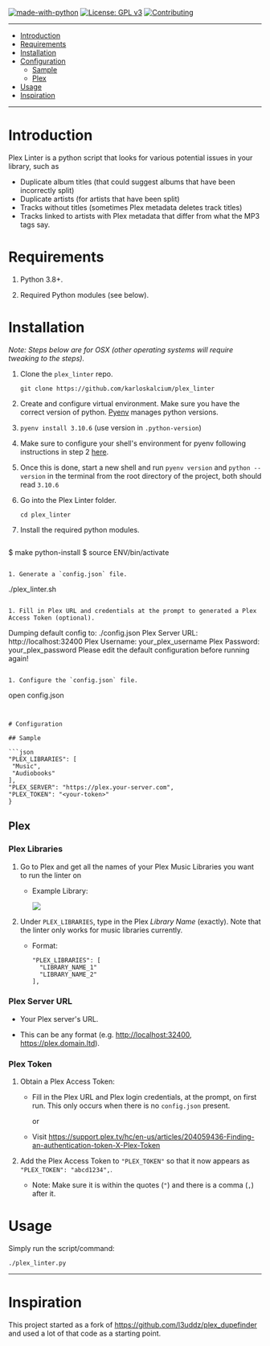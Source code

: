[![made-with-python](https://img.shields.io/badge/Made%20with-Python-blue.svg?style=flat-square)](https://www.python.org/)
[![License: GPL v3](https://img.shields.io/badge/License-GPL%203-blue.svg?style=flat-square)](https://github.com/karloskalcium/plex_linter/blob/master/LICENSE.md)
[![Contributing](https://img.shields.io/badge/Contributing-gray.svg?style=flat-square)](CONTRIBUTING.md)

---

<!-- TOC depthFrom:1 depthTo:2 withLinks:1 updateOnSave:1 orderedList:0 -->

- [Introduction](#introduction)
- [Requirements](#requirements)
- [Installation](#installation)
- [Configuration](#configuration)
  - [Sample](#sample)
  - [Plex](#plex)
- [Usage](#usage)
- [Inspiration](#inspiration)

<!-- /TOC -->

---

# Introduction

Plex Linter is a python script that looks for various potential issues in your library, such as 
  * Duplicate album titles (that could suggest albums that have been incorrectly split)
  * Duplicate artists (for artists that have been split)
  * Tracks without titles (sometimes Plex metadata deletes track titles)
  * Tracks linked to artists with Plex metadata that differ from what the MP3 tags say.

# Requirements

1. Python 3.8+.

1. Required Python modules (see below).


# Installation

_Note: Steps below are for OSX (other operating systems will require tweaking to the steps)._

1. Clone the `plex_linter` repo.

   ```
   git clone https://github.com/karloskalcium/plex_linter
   ```

1. Create and configure virtual environment.
Make sure you have the correct version of python. [Pyenv](https://github.com/pyenv/pyenv) manages python versions.
  1. `pyenv install 3.10.6` (use version in `.python-version`)
  2. Make sure to configure your shell's environment for pyenv following instructions in step 2
    [here](https://github.com/pyenv/pyenv#basic-github-checkout).
  3. Once this is done, start a new shell and run `pyenv version` and `python --version` in the terminal from the root directory of the project, both should read `3.10.6`

1. Go into the Plex Linter folder.

   ```
   cd plex_linter
   ```

1. Install the required python modules.

   ```
  $ make python-install
  $ source ENV/bin/activate
   ```

1. Generate a `config.json` file.

   ```
   ./plex_linter.sh
   ```

1. Fill in Plex URL and credentials at the prompt to generated a Plex Access Token (optional).

   ```
   Dumping default config to: ./config.json
   Plex Server URL: http://localhost:32400
   Plex Username: your_plex_username
   Plex Password: your_plex_password
   Please edit the default configuration before running again!
   ```

1. Configure the `config.json` file.

   ```
   open config.json
   ```


# Configuration

## Sample

```json
  "PLEX_LIBRARIES": [
    "Music",
    "Audiobooks"
  ],
  "PLEX_SERVER": "https://plex.your-server.com",
  "PLEX_TOKEN": "<your-token>"
}
```

## Plex

### Plex Libraries

1. Go to Plex and get all the names of your Plex Music Libraries you want to run the linter on

   - Example Library:

     ![](https://i.imgur.com/JFRTD1m.png)

1. Under `PLEX_LIBRARIES`, type in the Plex *Library Name* (exactly). Note that the linter only works for music libraries currently.

   - Format:

     ```
     "PLEX_LIBRARIES": [
       "LIBRARY_NAME_1"
       "LIBRARY_NAME_2"
     ],
     ```

### Plex Server URL

- Your Plex server's URL.

- This can be any format (e.g. <http://localhost:32400>, <https://plex.domain.ltd>).

### Plex Token

1. Obtain a Plex Access Token:

   - Fill in the Plex URL and Plex login credentials, at the prompt, on first run. This only occurs when there is no `config.json` present.

     or

   - Visit https://support.plex.tv/hc/en-us/articles/204059436-Finding-an-authentication-token-X-Plex-Token

1. Add the Plex Access Token to `"PLEX_TOKEN"` so that it now appears as `"PLEX_TOKEN": "abcd1234",`.

   - Note: Make sure it is within the quotes (`"`) and there is a comma (`,`) after it.


# Usage

Simply run the script/command:

```
./plex_linter.py
```

***

# Inspiration

This project started as a fork of https://github.com/l3uddz/plex_dupefinder and used a lot of that code as a starting point.

